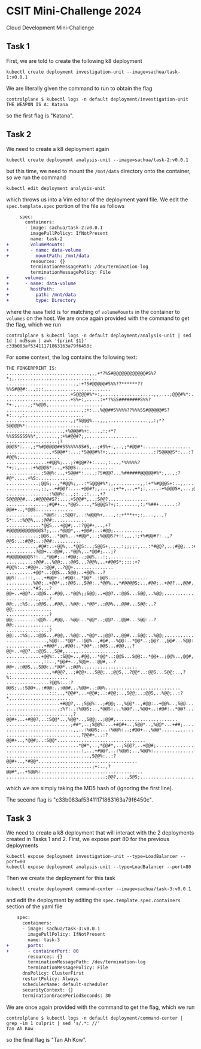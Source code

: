 # CSIT Mini-Challenge 2024

Cloud Development Mini-Challenge

## Task 1

First, we are told to create the following k8 deployment

```
kubectl create deployment investigation-unit --image=sachua/task-1:v0.0.1
```

We are literally given the command to run to obtain the flag

```
controlplane $ kubectl logs -n default deployment/investigation-unit
THE WEAPON IS A: Katana
```

so the first flag is "Katana". 

## Task 2

We need to create a k8 deployment again

```
kubectl create deployment analysis-unit --image=sachua/task-2:v0.0.1
```

but this time, we need to mount the `/mnt/data` directory onto the container, so we run the command

```
kubectl edit deployment analysis-unit
```

which throws us into a Vim editor of the deployment yaml file. We edit the `spec.template.spec` portion of the file as follows

```diff
     spec:
       containers:
       - image: sachua/task-2:v0.0.1
         imagePullPolicy: IfNotPresent
         name: task-2
+        volumeMounts:
+        - name: data-volume
+          mountPath: /mnt/data
         resources: {}
         terminationMessagePath: /dev/termination-log
         terminationMessagePolicy: File
+      volumes:
+      - name: data-volume
+        hostPath:
+          path: /mnt/data
+          type: Directory
```

where the `name` field is for matching of `volumeMounts` in the container to `volumes` on the host. We are once again provided with the command to get the flag, which we run

```
controlplane $ kubectl logs -n default deployment/analysis-unit | sed 1d | md5sum | awk '{print $1}'
c33b083af53411171863163a79f6450c
```

For some context, the log contains the following text: 

```
THE FINGERPRINT IS: 
...............................,,;+*?%S#@@@@@@@@@@@@#S%?*;,...............................
..........................,:+?S#@@@@@#S%%??******??%%S#@@#:..,;;:,........................
........................+S@@@@#%*+:,...................,,,...;@@@#%*:.....................
........................+S%+:,.....:+*?%SS########S%%?*+:,,...,;*%@@S,....................
............................,;+:...%@@##S%%%%??%%%SS#@@@@@#S?+:...,:,.....................
........................,;*S@@@%...,,,...............,,:;*?S@@@@%*:.......................
.....................,+%@@@#%+:....,:;+*?%%SSSSSS%%*,.......,:+%#@@#?;,...................
...................;?@@@S*:...,;*%#@@@@@##SS%%%%SS#S,..;#S%+:,..,;*#@@#*:.................
................,+S@@#*:...;*S@@@#%?+;,,,..............:?S@@@@S*:...:?#@@%;...............
...............+#@@%;...;?#@@#?+:....,:...,*%%%%%?*+;:,....:+%@@@S*:..,+S@@S:.............
.............;S@@%:..,+S@@#*:...,;?S#@@?..,%######@@@@@#%*;,..,;?#@*.....+%S:.............
............;@@S;..,*#@@%;,..:*S@@@#%*;,..........,,:+*%#@@@S+:..,,...::..................
............,;;,..+#@@?:....+@@#?;,...,:;+*+,..,+*;:,....:+%@@@S+,...;@@S;................
................:%@@%:..,;:.,;:...,+?S@@@@@#,..;#@@@@#S?:...,+S@@#*,..;S@@?,..............
...............;#@#+..,*@@S....,*S@@@S?+;:,......,:;*%##+......:?@@#+..,*@@S:.............
..............*@@S:..;S@@?,..:%@@@%+,...,:;+***++;:,...,..,?S*:..:%@@%,..;@@#;............
.............*@@S,..+@@#;..:?@@#+,..,+?#@@@@@@@@@@@@S?;,...*@@@*,..+@@#;..:#@@;...........
............;@@S,..*@@%,..+#@@*,..;%@@@S?+::,,,,:;+%#@@#?:..,?@@S:..:#@@;..:@@#:..........
...........,#@#:..+@@%,..*@@S:..;S@@S+,...,:;;;;:,...:*#@@?,..;#@@;..:#@@:..+@@?..........
...........?@@+..:@@#,..*@@%,..*@@#;...;?#@@@@@@@@S?:..,*@@#;..:#@@;..;@@S,..:;,..........
..........:@@#,..%@@;..;@@S,..?@@%,..+#@@S*;::::+?#@@%:..:#@@+..:@@#,..?@@+...............
..........+@@*..:@@S...S@@;..+@@%...?@@S:...:::,..,+#@@+..:#@@:..*@@*..:@@S...............
..........%@@;..+@@*..:@@S..,S@@:..*@@%..,*#@@@@S;..,#@@:..+@@?..,@@#...S@@:..............
..........*#S,..?@@+..+@@?..:@@S...#@@,..*@@%;;S@@;..+@@?..:@@S...S@@,..%@@;..............
...........,,...?@@;..:%S;..:@@S..,#@@,..%@@:..*@@*..;@@%..,@@#...S@@:..?@@;..............
................?@@;........:@@S..,#@@,..%@@:..*@@*..;@@?..,@@#...S@@:..?@@;..............
................?@@;..:%S;..:@@S..,#@@,..%@@:..*@@*..;@@?..,@@#...S@@:..%@@;..............
...............,S@@:..*@@*..:@@%..,#@#,..%@@:..*@@*..;@@?..,@@#...S@@:..+##:..............
.............,+#@@*..,#@@:..*@@*..:@@S...#@@,..?@@+..+@@?..:@@S..,S@#,...,,...............
.............+@@%:..:S@@+..,#@@,..*@@*..:@@S...S@@:..*@@+..;@@%..,@@#,....................
.............,::..,*@@#+..,S@@+..:@@#,..?@@+..:@@S,..S@@:..*@@*..;@@%.....................
................,+#@@?,..;#@@+..,S@@;..;@@S,..?@@*..:@@S...S@@:..,?%:.....................
................?@@%:..:?@@S;..:S@@+..:#@@:..:@@#,..%@@+..;@@%............................
................:;:..,*@@#*,..+@@#;..:#@@;..,S@@;..;@@S,..%@@;..:?*,......................
....................+#@@?,..;S@@%:..;#@@;..,%@@*..,#@@:..+@@%..,S@@:......................
....................;%?:..:%@@S;..,*@@S:..,%@@?..,%@@+..:#@#:..*@@?.......................
........................,?@@#+,..+#@@?,..:S@@*..,%@@*..,S@@;..;@@#,.......................
........................;##*,..;S@@%:...+#@#+..,S@@*..,%@@*...+##;........................
.........................,,..:%@@S;...:%@@%:..;#@@+..,%@@*.....,,.........................
...........................,?@@#+,..:?@@#+..,*@@#;..:S@@*.................................
...........................*@#*,..,*@@#*,..;S@@?,..+@@#;..................................
............................:,..,+#@@?,..:%@@S;..,%@@%:...................................
...............................,S@@%:..:?@@#+..,*#@@*.....................................
................................;+:..,?@@#*,..+S@@%:......................................
.....................................;@@?,...,S@S;........................................
```

which we are simply taking the MD5 hash of (ignoring the first line). 

The second flag is "c33b083af53411171863163a79f6450c". 

## Task 3

We need to create a k8 deployment that will interact with the 2 deployments created in Tasks 1 and 2. First, we expose port 80 for the previous deployments

```
kubectl expose deployment investigation-unit --type=LoadBalancer --port=80
kubectl expose deployment analysis-unit --type=LoadBalancer --port=80
```

Then we create the deployment for this task

```
kubectl create deployment command-center --image=sachua/task-3:v0.0.1
```

and edit the deployment by editing the `spec.template.spec.containers` section of the yaml file

```diff
    spec:
      containers:
      - image: sachua/task-3:v0.0.1
        imagePullPolicy: IfNotPresent
        name: task-3
+       ports: 
+       - containerPort: 80
        resources: {}
        terminationMessagePath: /dev/termination-log
        terminationMessagePolicy: File
      dnsPolicy: ClusterFirst
      restartPolicy: Always
      schedulerName: default-scheduler
      securityContext: {}
      terminationGracePeriodSeconds: 30
```

We are once again provided with the command to get the flag, which we run

```
controlplane $ kubectl logs -n default deployment/command-center | grep -im 1 culprit | sed 's/.*: //'
Tan Ah Kow
```

so the final flag is "Tan Ah Kow". 